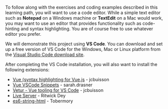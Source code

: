 To follow along with the exercises and coding examples described in this learning path, you will want to use a code editor. While a simple text editor such as **Notepad** on a Windows machine or **TextEdit** on a Mac would work, you may want to use an editor that provides functionality such as code-hinting and syntax highlighting. You are of course free to use whatever editor you prefer.

We will demonstrate this project using **VS Code**. You can download and set up a free version of VS Code for the Windows, Mac or Linux platform from the [Visual Studio Code download site](https://code.visualstudio.com/download).

After completing the VS Code installation, you will also want to install the following extensions:

- [Vue (syntax highlighting for Vue.js](https://marketplace.visualstudio.com/items?itemName=jcbuisson.vue) - jcbuisson
- [Vue VSCode Snippets](https://marketplace.visualstudio.com/items?itemName=sdras.vue-vscode-snippets) - sarah.drasner
- [Vetur - Vue tooling for VS Code](https://marketplace.visualstudio.com/items?itemName=octref.vetur) - jcbuisson
- [Live Server](https://marketplace.visualstudio.com/items?itemName=ritwickdey.LiveServer) - Ritwick Dey
- [es6-string-html](https://marketplace.visualstudio.com/items?itemName=Tobermory.es6-string-html) - Tobermory
